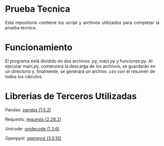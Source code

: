 # Prueba Tecnica
<p align="justify">
Este repositorio contiene los script y archivos utilizados para completar la prueba tecnica. 

# Funcionamiento
El programa está dividido en dos archivos .py, main.py y funciones.py. Al ejecutar main.py, comenzará la descarga de los archivos, se guardarán en un directorio y, finalmente, se generará un archivo .csv con el resumen de todos los cálculos.
</p>

# Librerias de Terceros Utilizadas
Pandas: [pandas (1.5.2)](https://pypi.org/project/pandas/)

Requests: [requests (2.28.2)](https://pypi.org/project/requests/)

Unicode: [unidecode (1.3.6)](https://pypi.org/project/Unidecode/)

Openpyxl: [openpyxl (3.0.10)](https://pypi.org/project/openpyxl/)
